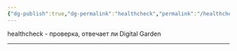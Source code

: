 ```yaml
---
{"dg-publish":true,"dg-permalink":"healthcheck","permalink":"/healthcheck/"}
---
```



healthcheck - проверка, отвечает ли Digital Garden

---